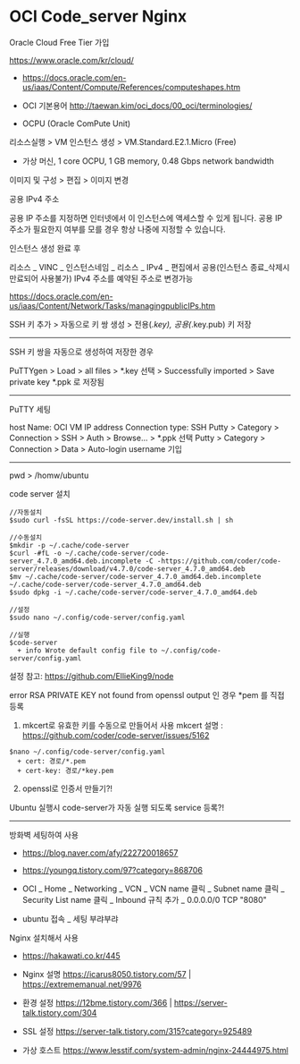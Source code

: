 # OCI Code_server Nginx

Oracle Cloud Free Tier 가입

https://www.oracle.com/kr/cloud/

  - https://docs.oracle.com/en-us/iaas/Content/Compute/References/computeshapes.htm
  
  - OCI 기본용어 http://taewan.kim/oci_docs/00_oci/terminologies/

  - OCPU (Oracle ComPute Unit)

리소스실행 > VM 인스턴스 생성 > VM.Standard.E2.1.Micro (Free)

  - 가상 머신, 1 core OCPU, 1 GB memory, 0.48 Gbps network bandwidth

이미지 및 구성 > 편집 > 이미지 변경

공용 IPv4 주소

공용 IP 주소를 지정하면 인터넷에서 이 인스턴스에 액세스할 수 있게 됩니다. 공용 IP 주소가 필요한지 여부를 모를 경우 항상 나중에 지정할 수 있습니다.

인스턴스 생성 완료 후

리소스 _ VINC _ 인스턴스네임 _ 리소스 _ IPv4 _ 편집에서 공용(인스턴스 종료_삭제시 만료되어 사용불가) IPv4 주소를 예약된 주소로 변경가능

https://docs.oracle.com/en-us/iaas/Content/Network/Tasks/managingpublicIPs.htm

SSH 키 추가 > 자동으로 키 쌍 생성 > 전용(*.key), 공용(*.key.pub) 키 저장

-------------------------

SSH 키 쌍을 자동으로 생성하여 저장한 경우

PuTTYgen > Load > all files > *.key 선택 > Successfully imported > Save private key
*.ppk 로 저장됨

--------------------------
PuTTY 세팅

host Name: OCI VM IP address 
Connection type: SSH
Putty > Category > Connection > SSH > Auth > Browse... > *.ppk 선택
Putty > Category > Connection > Data > Auto-login username 기입

--------------------------

pwd > /homw/ubuntu

code server 설치
```
//자동설치
$sudo curl -fsSL https://code-server.dev/install.sh | sh

//수동설치
$mkdir -p ~/.cache/code-server
$curl -#fL -o ~/.cache/code-server/code-server_4.7.0_amd64.deb.incomplete -C -https://github.com/coder/code-server/releases/download/v4.7.0/code-server_4.7.0_amd64.deb
$mv ~/.cache/code-server/code-server_4.7.0_amd64.deb.incomplete ~/.cache/code-server/code-server_4.7.0_amd64.deb
$sudo dpkg -i ~/.cache/code-server/code-server_4.7.0_amd64.deb

//설정
$sudo nano ~/.config/code-server/config.yaml

//실행
$code-server
  + info Wrote default config file to ~/.config/code-server/config.yaml
```
설정 참고: https://github.com/EllieKing9/node

error RSA PRIVATE KEY not found from openssl output 인 경우
*pem 를 직접 등록
1. mkcert로 유효한 키를 수동으로 만들어서 사용
mkcert 설명 : https://github.com/coder/code-server/issues/5162
```
$nano ~/.config/code-server/config.yaml
  + cert: 경로/*.pem
  + cert-key: 경로/*key.pem
```
2. openssl로 인증서 만들기?!

Ubuntu 실행시 code-server가 자동 실행 되도록 service 등록?!

------------------------------

방화벽 세팅하여 사용
  - https://blog.naver.com/afy/222720018657
 
  - https://youngq.tistory.com/97?category=868706
 
  - OCI _ Home _ Networking _ VCN _ VCN name 클릭 _ Subnet name 클릭 _ Security List name 클릭 _ Inbound 규칙 추가 _ 0.0.0.0/0 TCP "8080"
  
  - ubuntu 접속 _ 세팅 부랴부랴
  
Nginx 설치해서 사용
  - https://hakawati.co.kr/445
  
  - Nginx 설명 https://icarus8050.tistory.com/57    |   https://extrememanual.net/9976
  - 환경 설정 https://12bme.tistory.com/366   |   https://server-talk.tistory.com/304
  - SSL 설정 https://server-talk.tistory.com/315?category=925489
  - 가상 호스트 https://www.lesstif.com/system-admin/nginx-24444975.html

```

```

